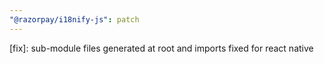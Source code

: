 ```yaml
---
"@razorpay/i18nify-js": patch
---
```


[fix]: sub-module files generated at root and imports fixed for react native
